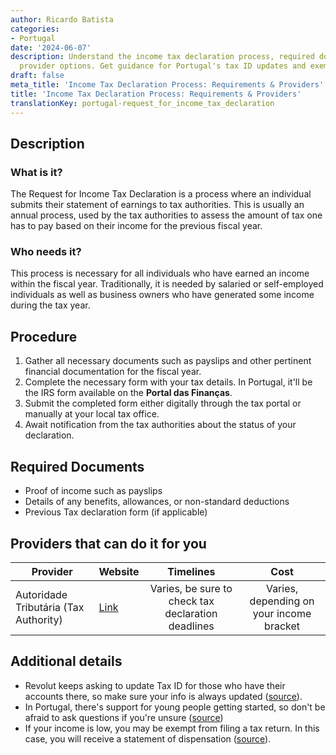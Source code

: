```yaml
---
author: Ricardo Batista
categories:
- Portugal
date: '2024-06-07'
description: Understand the income tax declaration process, required documents, and
  provider options. Get guidance for Portugal's tax ID updates and exemptions.
draft: false
meta_title: 'Income Tax Declaration Process: Requirements & Providers'
title: 'Income Tax Declaration Process: Requirements & Providers'
translationKey: portugal-request_for_income_tax_declaration
---
```



## Description
### What is it?
The Request for Income Tax Declaration is a process where an individual submits their statement of earnings to tax authorities. This is usually an annual process, used by the tax authorities to assess the amount of tax one has to pay based on their income for the previous fiscal year.

### Who needs it?
This process is necessary for all individuals who have earned an income within the fiscal year. Traditionally, it is needed by salaried or self-employed individuals as well as business owners who have generated some income during the tax year.

## Procedure
1. Gather all necessary documents such as payslips and other pertinent financial documentation for the fiscal year. 
2. Complete the necessary form with your tax details. In Portugal, it'll be the IRS form available on the **Portal das Finanças**. 
3. Submit the completed form either digitally through the tax portal or manually at your local tax office. 
4. Await notification from the tax authorities about the status of your declaration. 

## Required Documents 
- Proof of income such as payslips
- Details of any benefits, allowances, or non-standard deductions 
- Previous Tax declaration form (if applicable)

## Providers that can do it for you

| Provider        |     Website     |     Timelines    |       Cost      |
| --------------- | --------------- |  :-------------: | :-------------: |
| Autoridade Tributária (Tax Authority) |  [Link](https://www.portaldasfinancas.gov.pt/)       |      Varies, be sure to check tax declaration deadlines | Varies, depending on your income bracket |

## Additional details
- Revolut keeps asking to update Tax ID for those who have their accounts there, so make sure your info is always updated ([source](https://www.reddit.com/r/Revolut/comments/1bgxhzc/revolut_keeps_asking_to_update_tax_id_for_a/)).
- In Portugal, there's support for young people getting started, so don't be afraid to ask questions if you're unsure ([source](https://www.reddit.com/r/literaciafinanceira/comments/12ae727/esclarecimento_de_d%C3%BAvidas_acerca_do_irs_jovem/))
- If your income is low, you may be exempt from filing a tax return. In this case, you will receive a statement of dispensation ([source](https://www.reddit.com/r/literaciafinanceira/comments/14m51o9/certid%C3%A3o_de_dispensa_de_entrega_de_irs/)).